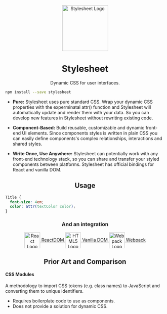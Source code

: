 <div align="center" href="">
    <img height="145" src="https://cdn.rawgit.com/500tech/stylesheet/master/assets/stylesheet.svg" alt="Stylesheet Logo" align="center" />
<h1>Stylesheet</h1>
<p>Dynamic CSS for user interfaces.</p>
</div>

```bash
npm install --save stylesheet
```

 - **Pure:** Stylesheet uses pure standard CSS. Wrap your dynamic CSS properties with the experminatal attr() function and Stylesheet will automatically update and render them with your data. So you can develop new features in Stylesheet without rewriting existing code.
 
 - **Component-Based:** Build reusable, customizable and dynamic front-end UI elements. Since components styles is written in plain CSS you can easily define components's complex relationships, interactions and shared styles.
 
 - **Write Once, Use Anywhere:** Stylesheet can potentially work with any front-end technology stack, so you can share and transfer your styled components between platforms. Stylesheet has official bindings for React and vanilla DOM.

<h2 align="center">Usage</h2>

```CSS
Title {
  font-size: 4em;
  color: attr(textColor color);
}
```

<h3 align="center">And an integration</h3>

<div align="center">
  <a href="https://github.com/500tech/stylesheet/tree/master/react-dom">
      <img width="50" src="https://cdn.rawgit.com/500tech/stylesheet/master/assets/react.svg" alt="React Logo" align="center">
      <span>ReactDOM</span>
  </a>
  <a href="https://github.com/500tech/stylesheet/tree/master/vanilla-dom">
      <img width="50" src="https://cdn.rawgit.com/500tech/stylesheet/master/assets/dom.svg" alt="HTML5 Logo" align="center">
      <span>Vanilla DOM</span>
  </a>
  <a href="https://github.com/500tech/stylesheet/tree/master/loader">
      <img width="50" src="https://cdn.rawgit.com/500tech/stylesheet/master/assets/webpack.svg" alt="Webpack Logo" align="center">
      <span>Webpack</span>
  </a>
</div>

<h2 align="center">Prior Art and Comparison</h2>

#### CSS Modules
A methodology to import CSS tokens (e.g. class names) to JavaScript and converting them to unique identifiers.

 - Requires boilerplate code to use as components.
 - Does not provide a solution for dynamic CSS.

